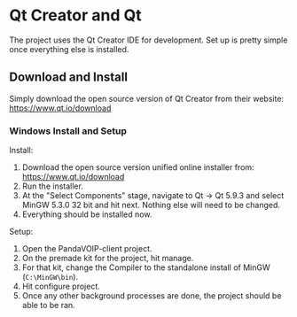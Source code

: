 # Qt Creator and Qt

The project uses the Qt Creator IDE for development. Set up is pretty simple once everything else is installed.

## Download and Install

Simply download the open source version of Qt Creator from their website: https://www.qt.io/download

### Windows Install and Setup

Install:

1. Download the open source version unified online installer from: https://www.qt.io/download
2. Run the installer.
3. At the "Select Components" stage, navigate to Qt -> Qt 5.9.3 and select MinGW 5.3.0 32 bit and hit next. Nothing else will need to be changed.
4. Everything should be installed now.

Setup: 

1. Open the PandaVOIP-client project.
2. On the premade kit for the project, hit manage.
3. For that kit, change the Compiler to the standalone install of MinGW (`C:\MinGW\bin`).
4. Hit configure project.
5. Once any other background processes are done, the project should be able to be ran.
